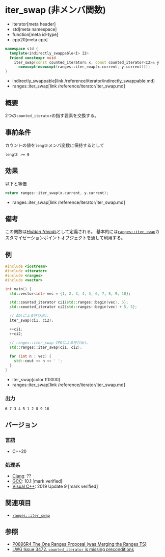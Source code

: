 # iter_swap (非メンバ関数)
* iterator[meta header]
* std[meta namespace]
* function[meta id-type]
* cpp20[meta cpp]

```cpp
namespace std {
  template<indirectly_swappable<I> I2>
  friend constexpr void
    iter_swap(const counted_iterator& x, const counted_iterator<I2>& y)
      noexcept(noexcept(ranges::iter_swap(x.current, y.current)));
}
```
* indirectly_swappable[link /reference/iterator/indirectly_swappable.md]
* ranges::iter_swap[link /reference/iterator/iter_swap.md]

## 概要

2つの`counted_iterator`の指す要素を交換する。

## 事前条件

カウントの値を`length`メンバ変数に保持するとして

`length >= 0`

## 効果

以下と等価

```cpp
return ranges::iter_swap(x.current, y.current);
```
* ranges::iter_swap[link /reference/iterator/iter_swap.md]

## 備考

この関数は[*Hidden friends*](/article/lib/hidden_friends.md)として定義される。 
基本的には[`ranges::iter_swap`](/reference/iterator/iter_swap.md)カスタマイゼーションポイントオブジェクトを通して利用する。

## 例
```cpp example
#include <iostream>
#include <iterator>
#include <ranges>
#include <vector>

int main() {
  std::vector<int> vec = {1, 2, 3, 4, 5, 6, 7, 8, 9, 10};

  std::counted_iterator ci1{std::ranges::begin(vec), 5};
  std::counted_iterator ci2{std::ranges::begin(vec) + 5, 5};

  // ADLによる呼び出し
  iter_swap(ci1, ci2);

  ++ci1;
  ++ci2;

  // ranges::iter_swap CPOによる呼び出し
  std::ranges::iter_swap(ci1, ci2);
  
  for (int n : vec) {
    std::cout << n << ' ';
  }
}

```
* iter_swap[color ff0000]
* ranges::iter_swap[link /reference/iterator/iter_swap.md]

### 出力
```
6 7 3 4 5 1 2 8 9 10 
```

## バージョン
### 言語
- C++20

### 処理系
- [Clang](/implementation.md#clang): ??
- [GCC](/implementation.md#gcc): 10.1 [mark verified]
- [Visual C++](/implementation.md#visual_cpp): 2019 Update 9 [mark verified]

## 関連項目

- [`ranges::iter_swap`](/reference/iterator/iter_swap.md)

## 参照
- [P0896R4 The One Ranges Proposal (was Merging the Ranges TS)](http://www.open-std.org/jtc1/sc22/wg21/docs/papers/2018/p0896r4.pdf)
- [LWG Issue 3472. `counted_iterator` is missing preconditions](https://cplusplus.github.io/LWG/issue3472)
